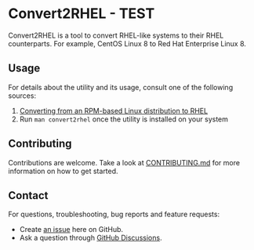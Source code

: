 # Convert2RHEL - TEST

Convert2RHEL is a tool to convert RHEL-like systems to their RHEL counterparts. For example, CentOS Linux 8 to Red Hat Enterprise Linux 8.

## Usage
For details about the utility and its usage, consult one of the following sources:

1. [Converting from an RPM-based Linux distribution to RHEL](https://access.redhat.com/documentation/en-us/red_hat_enterprise_linux/8/html-single/converting_from_an_rpm-based_linux_distribution_to_rhel/index)
1. Run `man convert2rhel` once the utility is installed on your system

## Contributing

Contributions are welcome. Take a look at [CONTRIBUTING.md](CONTRIBUTING.md) for more information on how to get started.

## Contact

For questions, troubleshooting, bug reports and feature requests:

* Create [an issue](https://github.com/oamg/convert2rhel/issues/new) here on GitHub.
* Ask a question through [GitHub Discussions](https://github.com/oamg/convert2rhel/discussions).

